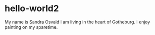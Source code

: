 # hello-world2

My name is Sandra Osvald I am living in the heart of Gotheburg. I enjoy painting on my sparetime. 
